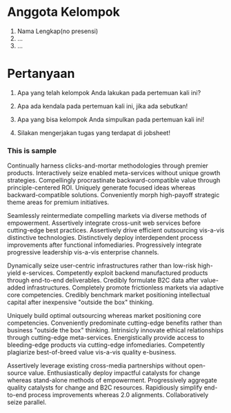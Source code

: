 # Anggota Kelompok
1. Nama Lengkap(no presensi)
2. ...
3. ...

# Pertanyaan
1. Apa yang telah kelompok Anda lakukan pada pertemuan kali ini?
    
    <!-- Bisa berisi potongan kode program atau output program, jelaskan maksud dari kode tersebut. Bisa berupa gambar, jika terdapat gambar silakan membuat folder yang berbeda dengan kelompok yang lain. -->
2. Apa ada kendala pada pertemuan kali ini, jika ada sebutkan!
    
    <!-- Silakan sebutkan kendala, misalkan; terjadi error pada langkah, kemudian solusinya apa.  -->
3. Apa yang bisa kelompok Anda simpulkan pada pertemuan kali ini!

    <!-- Kesimpulan kelompok Anda! -->
4. Silakan mengerjakan tugas yang terdapat di jobsheet!

### This is sample
Continually harness clicks-and-mortar methodologies through premier products. Interactively seize enabled meta-services without unique growth strategies. Compellingly procrastinate backward-compatible value through principle-centered ROI. Uniquely generate focused ideas whereas backward-compatible solutions. Conveniently morph high-payoff strategic theme areas for premium initiatives.

Seamlessly reintermediate compelling markets via diverse methods of empowerment. Assertively integrate cross-unit web services before cutting-edge best practices. Assertively drive efficient outsourcing vis-a-vis distinctive technologies. Distinctively deploy interdependent process improvements after functional infomediaries. Progressively integrate progressive leadership vis-a-vis enterprise channels.

Dynamically seize user-centric infrastructures rather than low-risk high-yield e-services. Competently exploit backend manufactured products through end-to-end deliverables. Credibly formulate B2C data after value-added infrastructures. Completely promote frictionless markets via adaptive core competencies. Credibly benchmark market positioning intellectual capital after inexpensive "outside the box" thinking.

Uniquely build optimal outsourcing whereas market positioning core competencies. Conveniently predominate cutting-edge benefits rather than business "outside the box" thinking. Intrinsicly innovate ethical relationships through cutting-edge meta-services. Energistically provide access to bleeding-edge products via cutting-edge infomediaries. Competently plagiarize best-of-breed value vis-a-vis quality e-business.

Assertively leverage existing cross-media partnerships without open-source value. Enthusiastically deploy impactful catalysts for change whereas stand-alone methods of empowerment. Progressively aggregate quality catalysts for change and B2C resources. Rapidiously simplify end-to-end process improvements whereas 2.0 alignments. Collaboratively seize parallel.